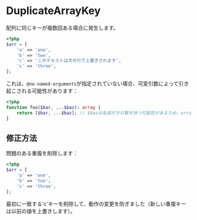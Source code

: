 # DuplicateArrayKey
配列に同じキーが複数回ある場合に発生します。

```php
<?php
$arr = [
    'a' => 'one',
    'b' => 'two',
    'c' => 'このテキストは次の行で上書きされます',
    'c' => 'three',
];
```

これは、`@no-named-arguments`が指定されていない場合、可変引数によって引き起こされる可能性があります：

```php
<?php
function foo($bar, ...$baz): array {
    return [$bar, ...$baz]; // $bazは名前付き引数を持つ可能性があるため、array<array-key, mixed>です
}
```

## 修正方法
問題のある重複を削除します：

```php
<?php
$arr = [
    'a' => 'one',
    'b' => 'two',
    'c' => 'three',
];
```

最初に一致する'c'キーを削除して、動作の変更を防ぎました（新しい重複キーは以前の値を上書きします）。
